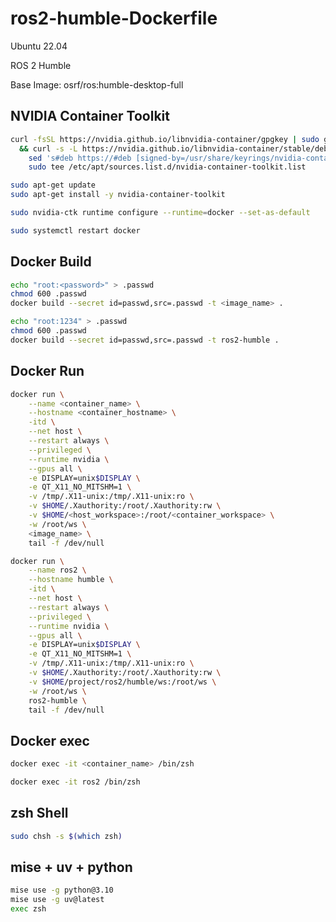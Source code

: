 # ros2-humble-Dockerfile
Ubuntu 22.04   

ROS 2 Humble   

Base Image: osrf/ros:humble-desktop-full   




## NVIDIA Container Toolkit
```bash
curl -fsSL https://nvidia.github.io/libnvidia-container/gpgkey | sudo gpg --dearmor -o /usr/share/keyrings/nvidia-container-toolkit-keyring.gpg \
  && curl -s -L https://nvidia.github.io/libnvidia-container/stable/deb/nvidia-container-toolkit.list | \
    sed 's#deb https://#deb [signed-by=/usr/share/keyrings/nvidia-container-toolkit-keyring.gpg] https://#g' | \
    sudo tee /etc/apt/sources.list.d/nvidia-container-toolkit.list
```

```bash
sudo apt-get update
sudo apt-get install -y nvidia-container-toolkit
```

```bash
sudo nvidia-ctk runtime configure --runtime=docker --set-as-default
```

```bash
sudo systemctl restart docker
```


## Docker Build
```bash
echo "root:<password>" > .passwd
chmod 600 .passwd
docker build --secret id=passwd,src=.passwd -t <image_name> .
```

```bash
echo "root:1234" > .passwd
chmod 600 .passwd
docker build --secret id=passwd,src=.passwd -t ros2-humble .
```


## Docker Run
```bash
docker run \
    --name <container_name> \
    --hostname <container_hostname> \
    -itd \
    --net host \
    --restart always \
    --privileged \
    --runtime nvidia \
    --gpus all \
    -e DISPLAY=unix$DISPLAY \
    -e QT_X11_NO_MITSHM=1 \
    -v /tmp/.X11-unix:/tmp/.X11-unix:ro \
    -v $HOME/.Xauthority:/root/.Xauthority:rw \
    -v $HOME/<host_workspace>:/root/<container_workspace> \
    -w /root/ws \
    <image_name> \
    tail -f /dev/null
```

```bash
docker run \
    --name ros2 \
    --hostname humble \
    -itd \
    --net host \
    --restart always \
    --privileged \
    --runtime nvidia \
    --gpus all \
    -e DISPLAY=unix$DISPLAY \
    -e QT_X11_NO_MITSHM=1 \
    -v /tmp/.X11-unix:/tmp/.X11-unix:ro \
    -v $HOME/.Xauthority:/root/.Xauthority:rw \
    -v $HOME/project/ros2/humble/ws:/root/ws \
    -w /root/ws \
    ros2-humble \
    tail -f /dev/null
```


## Docker exec
```bash
docker exec -it <container_name> /bin/zsh
```

```bash
docker exec -it ros2 /bin/zsh
```


## zsh Shell
```bash
sudo chsh -s $(which zsh)
```


## mise + uv + python
```bash
mise use -g python@3.10
mise use -g uv@latest
exec zsh
```

